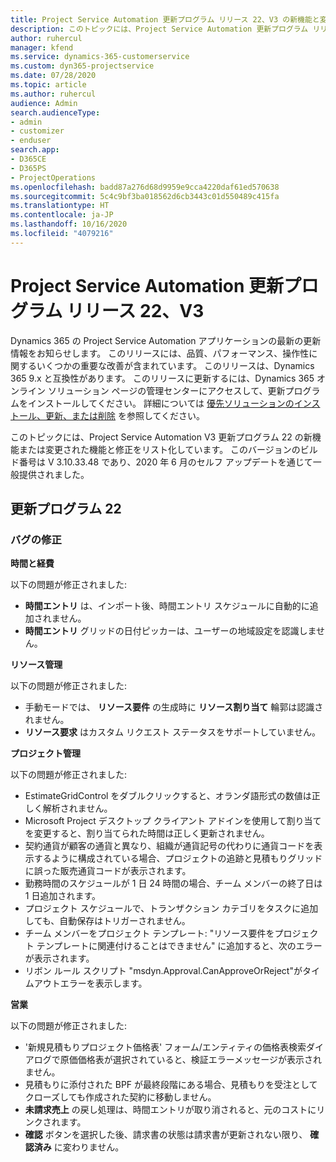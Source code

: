 ```yaml
---
title: Project Service Automation 更新プログラム リリース 22、V3 の新機能と変更点
description: このトピックには、Project Service Automation 更新プログラム リリース 22、V3 で利用可能な機能と修正をリスト化しています。
author: ruhercul
manager: kfend
ms.service: dynamics-365-customerservice
ms.custom: dyn365-projectservice
ms.date: 07/28/2020
ms.topic: article
ms.author: ruhercul
audience: Admin
search.audienceType:
- admin
- customizer
- enduser
search.app:
- D365CE
- D365PS
- ProjectOperations
ms.openlocfilehash: badd87a276d68d9959e9cca4220daf61ed570638
ms.sourcegitcommit: 5c4c9bf3ba018562d6cb3443c01d550489c415fa
ms.translationtype: HT
ms.contentlocale: ja-JP
ms.lasthandoff: 10/16/2020
ms.locfileid: "4079216"
---
```

# <a name="project-service-automation-update-release-22-v3"></a>Project Service Automation 更新プログラム リリース 22、V3

Dynamics 365 の Project Service Automation アプリケーションの最新の更新情報をお知らせします。 このリリースには、品質、パフォーマンス、操作性に関するいくつかの重要な改善が含まれています。 このリリースは、Dynamics 365 9.x と互換性があります。 このリリースに更新するには、Dynamics 365 オンライン ソリューション ページの管理センターにアクセスして、更新プログラムをインストールしてください。 詳細については [優先ソリューションのインストール、更新、または削除](https://docs.microsoft.com/power-platform/admin/install-remove-preferred-solution) を参照してください。

このトピックには、Project Service Automation V3 更新プログラム 22 の新機能または変更された機能と修正をリスト化しています。 このバージョンのビルド番号は V 3.10.33.48 であり、2020 年 6 月のセルフ アップデートを通じて一般提供されました。

## <a name="update-release-22"></a>更新プログラム 22

### <a name="bug-fixes"></a>バグの修正



**時間と経費**

以下の問題が修正されました:

- **時間エントリ** は、インポート後、時間エントリ スケジュールに自動的に追加されません。
- **時間エントリ** グリッドの日付ピッカーは、ユーザーの地域設定を認識しません。

**リソース管理**

以下の問題が修正されました:

- 手動モードでは、 **リソース要件** の生成時に **リソース割り当て** 輪郭は認識されません。
- **リソース要求** はカスタム リクエスト ステータスをサポートしていません。

**プロジェクト管理**

以下の問題が修正されました:

- EstimateGridControl をダブルクリックすると、オランダ語形式の数値は正しく解析されません。
- Microsoft Project デスクトップ クライアント アドインを使用して割り当てを変更すると、割り当てられた時間は正しく更新されません。
- 契約通貨が顧客の通貨と異なり、組織が通貨記号の代わりに通貨コードを表示するように構成されている場合、プロジェクトの追跡と見積もりグリッドに誤った販売通貨コードが表示されます。
- 勤務時間のスケジュールが 1 日 24 時間の場合、チーム メンバーの終了日は 1 日追加されます。
- プロジェクト スケジュールで、トランザクション カテゴリをタスクに追加しても、自動保存はトリガーされません。
- チーム メンバーをプロジェクト テンプレート: "リソース要件をプロジェクト テンプレートに関連付けることはできません" に追加すると、次のエラーが表示されます。 
- リボン ルール スクリプト "msdyn.Approval.CanApproveOrReject"がタイムアウトエラーを表示します。

**営業**

以下の問題が修正されました:

- '新規見積もりプロジェクト価格表' フォーム/エンティティの価格表検索ダイアログで原価価格表が選択されていると、検証エラーメッセージが表示されません。
- 見積もりに添付された BPF が最終段階にある場合、見積もりを受注としてクローズしても作成された契約に移動しません。
- **未請求売上** の戻し処理は、時間エントリが取り消されると、元のコストにリンクされます。
- **確認** ボタンを選択した後、請求書の状態は請求書が更新されない限り、 **確認済み** に変わりません。
